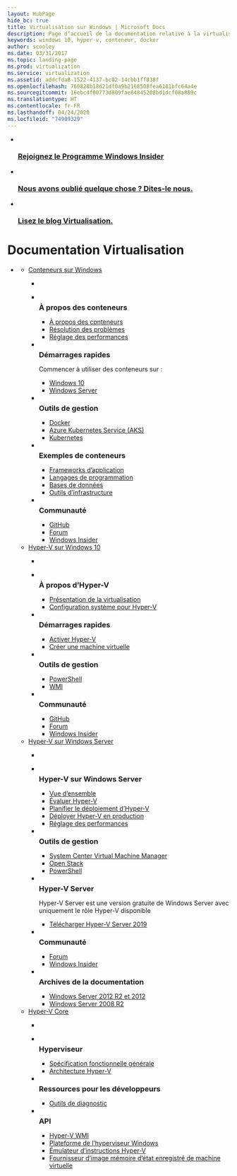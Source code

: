 ```yaml
---
layout: HubPage
hide_bc: true
title: Virtualisation sur Windows | Microsoft Docs
description: Page d’accueil de la documentation relative à la virtualisation sur Windows
keywords: windows 10, hyper-v, conteneur, docker
author: scooley
ms.date: 03/31/2017
ms.topic: landing-page
ms.prod: virtualization
ms.service: virtualization
ms.assetid: addcfda8-1522-4137-bc02-14cbb1ff838f
ms.openlocfilehash: 760828b18d21df0a9b2168508fea6181bfc64a4e
ms.sourcegitcommit: 16ebc4f00773d809fae84845208bd1dcf08a889c
ms.translationtype: HT
ms.contentlocale: fr-FR
ms.lasthandoff: 04/24/2020
ms.locfileid: "74909329"
---
```

<div id="main" class="v2">
    <div class="container">
      <ul class="cardsY panelContent featuredContent">
          <li>
              <a href="https://insider.windows.com/">
                  <div class="cardSize">
                      <div class="cardPadding">
                          <div class="card">
                              <div class="cardImageOuter">
                                  <div class="cardImage">
                                      <img src="/media/hubs/virtualization/i_insider.svg" alt="" />
                                  </div>
                              </div>
                              <div class="cardText">
                                  <h3>Rejoignez le Programme Windows Insider</h3>
                              </div>
                          </div>
                      </div>
                  </div>
              </a>
          </li>
          <li>
              <a href="https://github.com/Microsoft/Virtualization-Documentation/issues">
                  <div class="cardSize">
                      <div class="cardPadding">
                          <div class="card">
                              <div class="cardImageOuter">
                                  <div class="cardImage">
                                      <img src="/media/common/i_feedback.svg" alt="" />
                                  </div>
                              </div>
                              <div class="cardText">
                                  <h3>Nous avons oublié quelque chose ?  Dites-le nous.</h3>
                              </div>
                          </div>
                      </div>
                  </div>
              </a>
          </li>
          <li>
              <a href="https://techcommunity.microsoft.com/t5/Virtualization/bg-p/Virtualization">
                  <div class="cardSize">
                      <div class="cardPadding">
                          <div class="card">
                              <div class="cardImageOuter">
                                  <div class="cardImage">
                                      <img src="/media/common/i_blog.svg" alt="" />
                                  </div>
                              </div>
                              <div class="cardText">
                                  <h3>Lisez le blog Virtualisation.</h3>
                              </div>
                          </div>
                      </div>
                  </div>
              </a>
          </li>
      </ul>
        <h1>Documentation Virtualisation</h1>
        <ul class="pivots">
            <li>
                <a data-default="true" href="#main"></a>
                <ul id="main">
                    <li>
                        <a href="#containers">Conteneurs sur Windows</a>
                        <ul id="containers" class="cardsW">
                            <li class="fullSpan">
                                <div class="container intro">
                                    <p></p>
                                </div>
                            </li>
                            <li>
                                <div class="cardSize">
                                    <div class="cardPadding">
                                        <div class="card">
                                            <div class="cardImageOuter">
                                                <div class="cardImage bgdAccent1">
                                                    <img src="/media/hubs/virtualization/virtualization-containers-about.svg" alt="" />
                                                </div>
                                            </div>
                                            <div class="cardText">
                                                <h3 style="margin: 8px 0 2px 0;">À propos des conteneurs</h3>
                                                <ul>
                                                    <li><a href="/virtualization/windowscontainers/about/">À propos des conteneurs</a></li>
                                                    <li><a href="/virtualization/windowscontainers/troubleshooting">Résolution des problèmes</a></li>
                                                    <li><a href="/windows-server/administration/performance-tuning/role/windows-server-container/">Réglage des performances</a></li>
                                                </ul>
                                            </div>
                                        </div>
                                    </div>
                                </div>
                            </li>
                            <li>
                                <div class="cardSize">
                                    <div class="cardPadding">
                                        <div class="card">
                                            <div class="cardImageOuter">
                                                <div class="cardImage bgdAccent1">
                                                    <img src="/media/hubs/virtualization/virtualization-containers-quick-start.svg" alt="" />
                                                </div>
                                            </div>
                                            <div class="cardText">
                                                <h3 style="margin: 8px 0 2px 0;">Démarrages rapides</h3>
                                                <p>Commencer à utiliser des conteneurs sur :</p>
                                                <ul>
                                                    <li><a href="/virtualization/windowscontainers/quick-start/quick-start-windows-10">Windows 10</a></li>
                                                    <li><a href="/virtualization/windowscontainers/quick-start/quick-start-windows-server">Windows Server</a></li>
                                                </ul>
                                            </div>
                                        </div>
                                    </div>
                                </div>
                            </li>
                            <li>
                                <div class="cardSize">
                                    <div class="cardPadding">
                                        <div class="card">
                                            <div class="cardImageOuter">
                                                <div class="cardImage bgdAccent1">
                                                    <img src="/media/hubs/virtualization/virtualization-containers-management-tools.svg" alt="" />
                                                </div>
                                            </div>
                                            <div class="cardText">
                                                <h3 style="margin: 8px 0 2px 0;">Outils de gestion</h3>
                                                <ul>
                                                    <li><a href="https://www.docker.com/docker-windows">Docker</a></li>
                                                    <li><a href="https://azure.microsoft.com/services/kubernetes-service/">Azure Kubernetes Service (AKS)</a></li>
                                                    <li><a href="https://kubernetes.io/">Kubernetes</a></li>
                                                </ul>
                                            </div>
                                        </div>
                                    </div>
                                </div>
                            </li>
                            <li>
                                <div class="cardSize">
                                    <div class="cardPadding">
                                        <div class="card">
                                            <div class="cardImageOuter">
                                                <div class="cardImage bgdAccent1">
                                                    <img src="/media/hubs/virtualization/virtualization-containers-samples.svg" alt="" />
                                                </div>
                                            </div>
                                            <div class="cardText">
                                                <h3 style="margin: 8px 0 2px 0;">Exemples de conteneurs</h3>
                                                <ul>
                                                    <li><a href="/virtualization/windowscontainers/samples#Application-Frameworks">Frameworks d’application</a></li>
                                                    <li><a href="/virtualization/windowscontainers/samples#programing-languages">Langages de programmation</a></li>
                                                    <li><a href="/virtualization/windowscontainers/samples#databases">Bases de données</a></li>
                                                    <li><a href="/virtualization/windowscontainers/samples#infrastructure-and-ci-tools">Outils d’infrastructure</a></li>
                                                </ul>
                                            </div>
                                        </div>
                                    </div>
                                </div>
                            </li>
                            <li>
                                <div class="cardSize">
                                    <div class="cardPadding">
                                        <div class="card">
                                            <div class="cardImageOuter">
                                                <div class="cardImage bgdAccent1">
                                                    <img src="/media/hubs/virtualization/virtualization-containers-community.svg" alt="" />
                                                </div>
                                            </div>
                                            <div class="cardText">
                                                <h3 style="margin: 8px 0 2px 0;">Communauté</h3>
                                                <ul>
                                                    <li><a href="https://github.com/Microsoft/Virtualization-Documentation">GitHub</a></li>
                                                    <li><a href="https://social.msdn.microsoft.com/Forums/home?forum=windowscontainers">Forum</a></li>
                                                    <li><a href="https://insider.windows.com/">Windows Insider</a></li>
                                                </ul>
                                            </div>
                                        </div>
                                    </div>
                                </div>
                            </li>
                        </ul>
                    </li>
                    <li>
                        <a href="#windows">Hyper-V sur Windows 10</a>
                        <ul id="windows" class="cardsW">
                            <li class="fullSpan">
                                <div class="container intro">
                                    <p></p>
                                </div>
                            </li>
                            <li>
                                <div class="cardSize">
                                    <div class="cardPadding">
                                        <div class="card">
                                            <div class="cardImageOuter">
                                                <div class="cardImage bgdAccent1">
                                                    <img src="/media/hubs/virtualization/virtualization-windows-about-hyperv.svg" alt="" />
                                                </div>
                                            </div>
                                            <div class="cardText">
                                                <h3 style="margin: 8px 0 2px 0;">À propos d’Hyper-V</h3>
                                                <ul>
                                                    <li><a href="/virtualization/hyper-v-on-windows/about/">Présentation de la virtualisation</a></li>
                                                    <li><a href="/virtualization/hyper-v-on-windows/reference/hyper-v-requirements">Configuration système pour Hyper-V</a></li>
                                                </ul>
                                            </div>
                                        </div>
                                    </div>
                                </div>
                            </li>
                            <li>
                                <div class="cardSize">
                                    <div class="cardPadding">
                                        <div class="card">
                                            <div class="cardImageOuter">
                                                <div class="cardImage bgdAccent1">
                                                    <img src="/media/hubs/virtualization/virtualization-windows-quick-starts.svg" alt="" />
                                                </div>
                                            </div>
                                            <div class="cardText">
                                                <h3 style="margin: 8px 0 2px 0;">Démarrages rapides</h3>
                                                <ul>
                                                    <li><a href="/virtualization/hyper-v-on-windows/quick-start/enable-hyper-v">Activer Hyper-V</a></li>
                                                    <li><a href="/virtualization/hyper-v-on-windows/quick-start/quick-create-virtual-machine">Créer une machine virtuelle</a></li>
                                                </ul>
                                            </div>
                                        </div>
                                    </div>
                                </div>
                            </li>
                            <li>
                                <div class="cardSize">
                                    <div class="cardPadding">
                                        <div class="card">
                                            <div class="cardImageOuter">
                                                <div class="cardImage bgdAccent1">
                                                    <img src="/media/hubs/virtualization/virtualization-windows-management-tools.svg" alt="" />
                                                </div>
                                            </div>
                                            <div class="cardText">
                                                <h3 style="margin: 8px 0 2px 0;">Outils de gestion</h3>
                                                <ul>
                                                    <li><a href="https://docs.microsoft.com/powershell/module/hyper-v/index?view=win10-ps">PowerShell</a></li>
                                                    <li><a href="https://docs.microsoft.com/windows/desktop/HyperV_v2/windows-virtualization-portal">WMI</a></li>
                                                </ul>
                                            </div>
                                        </div>
                                    </div>
                                </div>
                            </li>
                            <li>
                                <div class="cardSize">
                                    <div class="cardPadding">
                                        <div class="card">
                                            <div class="cardImageOuter">
                                                <div class="cardImage bgdAccent1">
                                                    <img src="/media/hubs/virtualization/virtualization-windows-community.svg" alt="" />
                                                </div>
                                            </div>
                                            <div class="cardText">
                                                <h3 style="margin: 8px 0 2px 0;">Communauté</h3>
                                                <ul>
                                                    <li><a href="https://github.com/Microsoft/Virtualization-Documentation/">GitHub</a></li>
                                                    <li><a href="https://social.technet.microsoft.com/Forums/home?forum=winserverhyperv">Forum</a></li>
                                                    <li><a href="https://insider.windows.com/">Windows Insider</a></li>
                                                </ul>
                                            </div>
                                        </div>
                                    </div>
                                </div>
                            </li>
                        </ul>
                    </li>
                    <li>
                        <a href="#server">Hyper-V sur Windows Server</a>
                        <ul id="server" class="cardsW">
                            <li class="fullSpan">
                                <div class="container intro">
                                    <p></p>
                                </div>
                            </li>
                            <li>
                                <div class="cardSize">
                                    <div class="cardPadding">
                                        <div class="card">
                                            <div class="cardImageOuter">
                                                <div class="cardImage bgdAccent1">
                                                    <img src="/media/hubs/virtualization/virtualization-hperv-server-windows-server.svg" alt="" />
                                                </div>
                                            </div>
                                            <div class="cardText">
                                                <h3 style="margin: 8px 0 2px 0;">Hyper-V sur Windows Server</h3>
                                                <ul>
                                                    <li><a href="/windows-server/virtualization/virtualization">Vue d’ensemble</a></li>
                                                    <li><a href="/windows-server/virtualization/hyper-v/get-started/get-started-with-hyper-v-on-windows">Évaluer Hyper-V</a></li>
                                                    <li><a href="/windows-server/virtualization/hyper-v/plan/plan-hyper-v-on-windows-server">Planifier le déploiement d’Hyper-V</a></li>
                                                    <li><a href="/windows-server/virtualization/hyper-v/deploy/deploy-hyper-v-on-windows-server">Déployer Hyper-V en production</a></li>
                                                    <li><a href="/windows-server/administration/performance-tuning/role/hyper-v-server/">Réglage des performances</a></li>
                                                </ul>
                                            </div>
                                        </div>
                                    </div>
                                </div>
                            </li>
                            <li>
                                <div class="cardSize">
                                    <div class="cardPadding">
                                        <div class="card">
                                            <div class="cardImageOuter">
                                                <div class="cardImage bgdAccent1">
                                                    <img src="/media/hubs/virtualization/virtualization-hperv-server-management-tools.svg" alt="" />
                                                </div>
                                            </div>
                                            <div class="cardText">
                                                <h3 style="margin: 8px 0 2px 0;">Outils de gestion</h3>
                                                <ul>
                                                    <li><a href="https://docs.microsoft.com/system-center/vmm/overview">System Center Virtual Machine Manager</a></li>
                                                    <li><a href="https://www.openstack.org/">Open Stack</a></li>
                                                    <li><a href="https://docs.microsoft.com/powershell/module/hyper-v/index">PowerShell</a></li>
                                                </ul>
                                            </div>
                                        </div>
                                    </div>
                                </div>
                            </li>
                            <li>
                                <div class="cardSize">
                                    <div class="cardPadding">
                                        <div class="card">
                                            <div class="cardImageOuter">
                                                <div class="cardImage bgdAccent1">
                                                    <img src="/media/hubs/virtualization/virtualization-hperv-server-hperv.svg" alt="" />
                                                </div>
                                            </div>
                                            <div class="cardText">
                                                <h3 style="margin: 8px 0 2px 0;">Hyper-V Server</h3>
                                                <p>Hyper-V Server est une version gratuite de Windows Server avec uniquement le rôle Hyper-V disponible</p>
                                                <ul>
                                                    <li><a href="https://www.microsoft.com/evalcenter/evaluate-hyper-v-server-2019">Télécharger Hyper-V Server 2019</a></li>
                                                </ul>
                                            </div>
                                        </div>
                                    </div>
                                </div>
                            </li>
                            <li>
                                <div class="cardSize">
                                    <div class="cardPadding">
                                        <div class="card">
                                            <div class="cardImageOuter">
                                                <div class="cardImage bgdAccent1">
                                                    <img src="/media/hubs/virtualization/virtualization-hperv-server-community.svg" alt="" />
                                                </div>
                                            </div>
                                            <div class="cardText">
                                                <h3 style="margin: 8px 0 2px 0;">Communauté</h3>
                                                <ul>
                                                    <li><a href="https://social.msdn.microsoft.com/Forums/home?forum=windowscontainers">Forum</a></li>
                                                    <li><a href="https://insider.windows.com/">Windows Insider</a></li>
                                                </ul>
                                            </div>
                                        </div>
                                    </div>
                                </div>
                            </li>
                            <li>
                                <div class="cardSize">
                                    <div class="cardPadding">
                                        <div class="card">
                                            <div class="cardImageOuter">
                                                <div class="cardImage bgdAccent1">
                                                    <img src="/media/hubs/virtualization/virtualization-hperv-server-doc-archive.svg" alt="" />
                                                </div>
                                            </div>
                                            <div class="cardText">
                                                <h3 style="margin: 8px 0 2px 0;">Archives de la documentation</h3>
                                                <ul>
                                                    <li><a href="https://docs.microsoft.com/previous-versions/windows/it-pro/windows-server-2012-R2-and-2012/mt169373(v=ws.11)">Windows Server 2012 R2 et 2012</a></li>
                                                    <li><a href="https://docs.microsoft.com/previous-versions/windows/it-pro/windows-server-2008-R2-and-2008/cc753637(v=ws.10)">Windows Server 2008 R2</a></li>
                                                </ul>
                                            </div>
                                        </div>
                                    </div>
                                </div>
                            </li>
                        </ul>
                    </li>
                    <li>
                        <a href="#core">Hyper-V Core</a>
                        <ul id="core" class="cardsW">
                            <li class="fullSpan">
                                <div class="container intro">
                                    <p></p>
                                </div>
                            </li>
                            <li>
                                <div class="cardSize">
                                    <div class="cardPadding">
                                        <div class="card">
                                            <div class="cardImageOuter">
                                                <div class="cardImage bgdAccent1">
                                                    <img src="/media/hubs/virtualization/virtualization-hyperv-hypervisor.svg" alt="" />
                                                </div>
                                            </div>
                                            <div class="cardText">
                                                <h3 style="margin: 8px 0 2px 0;">Hyperviseur</h3>
                                                <ul>
                                                    <li><a href="/virtualization/hyper-v-on-windows/reference/tlfs">Spécification fonctionnelle générale</a></li>
                                                    <li><a href="/virtualization/hyper-v-on-windows/reference/hyper-v-architecture">Architecture Hyper-V</a></li>
                                                </ul>
                                            </div>
                                        </div>
                                    </div>
                                </div>
                            </li>
                            <li>
                                <div class="cardSize">
                                    <div class="cardPadding">
                                        <div class="card">
                                            <div class="cardImageOuter">
                                                <div class="cardImage bgdAccent1">
                                                    <img src="/media/hubs/virtualization/virtualization-hyperv-developer-resources.svg" alt="" />
                                                </div>
                                            </div>
                                            <div class="cardText">
                                                <h3 style="margin: 8px 0 2px 0;">Ressources pour les développeurs</h3>
                                                <ul>
                                                    <li><a href="https://developer.microsoft.com/windows/desktop/test-deploy/instrument">Outils de diagnostic</a></li>
                                                </ul>
                                            </div>
                                        </div>
                                    </div>
                                </div>
                            </li>
                            <li>
                                <div class="cardSize">
                                    <div class="cardPadding">
                                        <div class="card">
                                            <div class="cardImageOuter">
                                                <div class="cardImage bgdAccent1">
                                                    <img src="/media/hubs/virtualization/virtualization-hyperv-api.svg" alt="" />
                                                </div>
                                            </div>
                                            <div class="cardText">
                                                <h3 style="margin: 8px 0 2px 0;">API</h3>
                                                <ul>
                                                    <li><a href="https://msdn.microsoft.com/library/hh850319.aspx">Hyper-V WMI</a></li>
                                                    <li><a href="/virtualization/api/index">Plateforme de l’hyperviseur Windows</a></li>
                                                    <li><a href="/virtualization/api/hypervisor-instruction-emulator/hypervisor-instruction-emulator">Émulateur d’instructions Hyper-V</a></li>
                                                    <li><a href="/virtualization/api/vm-dump-provider/vm-dump-provider">Fournisseur d’image mémoire d’état enregistré de machine virtuelle</a></li>
                                                </ul>
                                            </div>
                                        </div>
                                    </div>
                                </div>
                            </li>
                        </ul>
                    </li>
                </ul>
            </li>
        </ul>
    </div>
</div>
